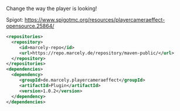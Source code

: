 Change the way the player is looking!

Spigot: https://www.spigotmc.org/resources/playercameraeffect-opensource.25864/
```xml
<repositories>
  <repository>
     <id>marcely-repo</id>
     <url>https://repo.marcely.de/repository/maven-public/</url>
  </repository>
</repositories>
<dependencies>
  <dependency>
     <groupId>de.marcely.playercameraeffect</groupId>
     <artifactId>Plugin</artifactId>
     <version>1.0.2</version>
  </dependency>
</dependencies>
```
